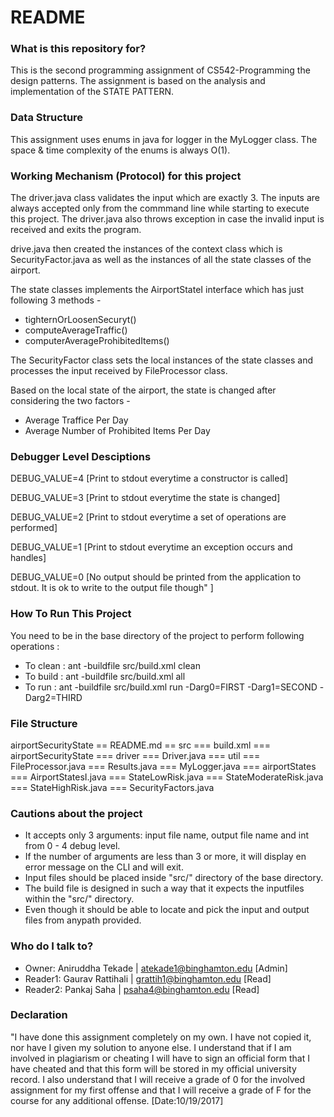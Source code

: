 # README #

### What is this repository for? ###

This is the second programming assignment of CS542-Programming the design patterns.
The assignment is based on the analysis and implementation of the STATE PATTERN.

### Data Structure ###

This assignment uses enums in java for logger in the MyLogger class. 
The space & time complexity of the enums is always O(1).

### Working Mechanism (Protocol) for this project ###

The driver.java class validates the input which are exactly 3. The inputs are always
accepted only from the commmand line while starting to execute this project. The driver.java
also throws exception in case the invalid input is received and exits the program. 

drive.java then created the instances of the context class which is SecurityFactor.java as well
as the instances of all the state classes of the airport.

The state classes implements the AirportStateI interface which has just following 3 methods - 
 * tighternOrLoosenSecuryt()
 * computeAverageTraffic()
 * computerAverageProhibitedItems() 
 
The SecurityFactor class sets the local instances of the state classes and processes the input 
received by FileProcessor class.

Based on the local state of the airport, the state is changed after considering the two factors - 
* Average Traffice Per Day
* Average Number of Prohibited Items Per Day 

### Debugger Level Desciptions ###

DEBUG_VALUE=4 [Print to stdout everytime a constructor is called]
 
DEBUG_VALUE=3 [Print to stdout everytime the state is changed] 

DEBUG_VALUE=2 [Print to stdout everytime a set of operations are performed]

DEBUG_VALUE=1 [Print to stdout everytime an exception occurs and handles]

DEBUG_VALUE=0 [No output should be printed from the application to stdout. It is ok to write to the output file though" ]

### How To Run This Project ###

You need to be in the base directory of the project to perform following operations :
* To clean : ant -buildfile src/build.xml clean
* To build : ant -buildfile src/build.xml all
* To run : ant -buildfile src/build.xml run -Darg0=FIRST -Darg1=SECOND -Darg2=THIRD 

### File Structure ###

 airportSecurityState
 == README.md
 == src
	=== build.xml
	=== airportSecurityState
       	=== driver
            === Driver.java
        === util
            === FileProcessor.java
	   		=== Results.java
	   		=== MyLogger.java
	   	=== airportStates
	   		=== AirportStatesI.java
	   		=== StateLowRisk.java
	   		=== StateModerateRisk.java
	   		=== StateHighRisk.java
	   		=== SecurityFactors.java

### Cautions about the project ###

* It accepts only 3 arguments: input file name, output file name and 
int from 0 - 4 debug level.
* If the number of arguments are less than 3 or more, it will display en error
message on the CLI and will exit.
* Input files should be placed inside "src/" directory of the base directory.
* The build file is designed in such a way that it expects the inputfiles within the "src/" directory.
* Even though it should be able to locate and pick the input and output files from anypath
provided.

### Who do I talk to? ###

* Owner: Aniruddha Tekade | atekade1@binghamton.edu [Admin]
* Reader1: Gaurav Rattihali | grattih1@binghamton.edu [Read]
* Reader2: Pankaj Saha | psaha4@binghamton.edu [Read]

### Declaration ###

"I have done this assignment completely on my own. I have not copied
it, nor have I given my solution to anyone else. I understand that if
I am involved in plagiarism or cheating I will have to sign an
official form that I have cheated and that this form will be stored in
my official university record. I also understand that I will receive a
grade of 0 for the involved assignment for my first offense and that I
will receive a grade of F for the course for any additional
offense.
[Date:10/19/2017]
